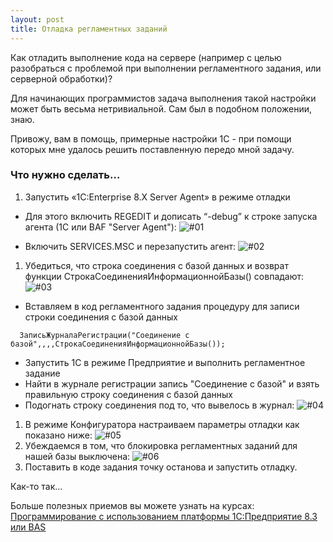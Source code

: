 ```yaml
---
layout: post
title: Отладка регламентных заданий
---
```


Как отладить выполнение кода на сервере (например с целью разобраться с проблемой при выполнении регламентного задания, или серверной обработки)?

Для начинающих программистов задача выполнения такой настройки может быть весьма нетривиальной. Сам был в подобном положении, знаю.

Привожу, вам в помощь, примерные настройки 1С - при помощи которых мне удалось решить поставленную передо мной задачу.

### Что нужно сделать...

1. Запустить «1C:Enterprise 8.Х Server Agent» в режиме отладки
  * Для этого включить REGEDIT и дописать “-debug” к строке запуска агента (1С или BAF "Server Agent"):
   ![#01](https://simonych.github.io/images/2101-01-04-server-debug-01.jpg)
  
  * Включить SERVICES.MSC и перезапустить агент:
   ![#02](https://simonych.github.io/images/2101-01-04-server-debug-02.jpg)
1. Убедиться, что строка соединения с базой данных  и возврат функции СтрокаСоединенияИнформационнойБазы() совпадают:
   ![#03](https://simonych.github.io/images/2101-01-04-server-debug-03.jpg)
 * Вставляем в код регламентного задания процедуру для записи строки соединения с базой данных
~~~
  ЗаписьЖурналаРегистрации("Соединение с базой",,,,СтрокаСоединенияИнформационнойБазы());
~~~  
 * Запустить 1С в режиме Предприятие и выполнить регламентное задание
 * Найти в журнале регистрации запись "Соединение с базой" и взять правильную строку соединения с базой данных
 * Подогнать строку соединения под то, что вывелось в журнал:
    ![#04](https://simonych.github.io/images/2101-01-04-server-debug-04.jpg)
1. В режиме Конфигуратора настраиваем параметры отладки как показано ниже: 
    ![#05](https://simonych.github.io/images/2101-01-04-server-debug-05.jpg)
1. Убеждаемся в том, что блокировка регламентных заданий для нашей базы выключена: 
    ![#06](https://simonych.github.io/images/2101-01-04-server-debug-06.jpg)
1. Поставить в коде задания точку останова и запустить отладку.

Как-то так...

Больше полезных приемов вы можете узнать на курсах: [Программирование с использованием платформы 1С:Предприятие 8.3 или BAS](https://www.facebook.com/abc1courses)
